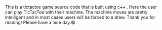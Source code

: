This is a tictactoe game source code that is built using c++ .
Here the user can play TicTacToe with their machine.
The machine moves are pretty intelligent and in most cases users will be forced to a draw.
Thank you for reading!
Please have a nice day.😁